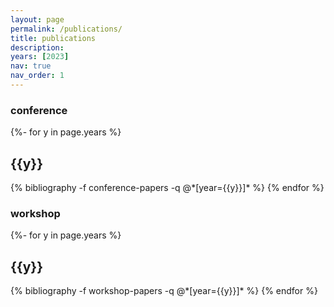 ```yaml
---
layout: page
permalink: /publications/
title: publications
description: 
years: [2023]
nav: true
nav_order: 1
---
```

<!-- _pages/publications.md -->
### conference 
<div class="publications">

{%- for y in page.years %}
  <h2 class="year">{{y}}</h2>
  {% bibliography -f conference-papers -q @*[year={{y}}]* %}
{% endfor %}

</div>

### workshop 
<div class="publications">

{%- for y in page.years %}
  <h2 class="year">{{y}}</h2>
  {% bibliography -f workshop-papers -q @*[year={{y}}]* %}
{% endfor %}

</div>
